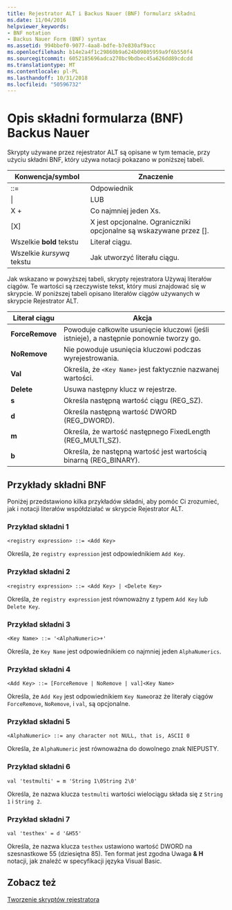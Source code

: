 ```yaml
---
title: Rejestrator ALT i Backus Nauer (BNF) formularz składni
ms.date: 11/04/2016
helpviewer_keywords:
- BNF notation
- Backus Nauer Form (BNF) syntax
ms.assetid: 994bbef0-9077-4aa8-bdfe-b7e830af9acc
ms.openlocfilehash: b14e2a4f1c29860b9a624b09805959a9f6b550f4
ms.sourcegitcommit: 6052185696adca270bc9bdbec45a626dd89cdcdd
ms.translationtype: MT
ms.contentlocale: pl-PL
ms.lasthandoff: 10/31/2018
ms.locfileid: "50596732"
---
```

# <a name="understanding-backus-nauer-form-bnf-syntax"></a>Opis składni formularza (BNF) Backus Nauer

Skrypty używane przez rejestrator ALT są opisane w tym temacie, przy użyciu składni BNF, który używa notacji pokazano w poniższej tabeli.

|Konwencja/symbol|Znaczenie|
|------------------------|-------------|
|::=|Odpowiednik|
|&#124;|LUB|
|X +|Co najmniej jeden Xs.|
|[X]|X jest opcjonalne. Ograniczniki opcjonalne są wskazywane przez \[].|
|Wszelkie **bold** tekstu|Literał ciągu.|
|Wszelkie *kursywą* tekstu|Jak utworzyć literału ciągu.|

Jak wskazano w powyższej tabeli, skrypty rejestratora Używaj literałów ciągów. Te wartości są rzeczywiste tekst, który musi znajdować się w skrypcie. W poniższej tabeli opisano literałów ciągów używanych w skrypcie Rejestrator ALT.

|Literał ciągu|Akcja|
|--------------------|------------|
|**ForceRemove**|Powoduje całkowite usunięcie kluczowi (jeśli istnieje), a następnie ponownie tworzy go.|
|**NoRemove**|Nie powoduje usunięcia kluczowi podczas wyrejestrowania.|
|**Val**|Określa, że `<Key Name>` jest faktycznie nazwanej wartości.|
|**Delete**|Usuwa następny klucz w rejestrze.|
|**s**|Określa następną wartość ciągu (REG_SZ).|
|**d**|Określa następną wartość DWORD (REG_DWORD).|
|**m**|Określa, że wartość następnego FixedLength (REG_MULTI_SZ).|
|**b**|Określa, że następną wartość jest wartością binarną (REG_BINARY).|

## <a name="bnf-syntax-examples"></a>Przykłady składni BNF

Poniżej przedstawiono kilka przykładów składni, aby pomóc Ci zrozumieć, jak i notacji literałów współdziałać w skrypcie Rejestrator ALT.

### <a name="syntax-example-1"></a>Przykład składni 1

```
<registry expression> ::= <Add Key>
```

Określa, że `registry expression` jest odpowiednikiem `Add Key`.

### <a name="syntax-example-2"></a>Przykład składni 2

```
<registry expression> ::= <Add Key> | <Delete Key>
```

Określa, że `registry expression` jest równoważny z typem `Add Key` lub `Delete Key`.

### <a name="syntax-example-3"></a>Przykład składni 3

```
<Key Name> ::= '<AlphaNumeric>+'
```

Określa, że `Key Name` jest odpowiednikiem co najmniej jeden `AlphaNumerics`.

### <a name="syntax-example-4"></a>Przykład składni 4

```
<Add Key> ::= [ForceRemove | NoRemove | val]<Key Name>
```

Określa, że `Add Key` jest odpowiednikiem `Key Name`oraz że literały ciągów `ForceRemove`, `NoRemove`, i `val`, są opcjonalne.

### <a name="syntax-example-5"></a>Przykład składni 5

```
<AlphaNumeric> ::= any character not NULL, that is, ASCII 0
```

Określa, że `AlphaNumeric` jest równoważna do dowolnego znak NIEPUSTY.

### <a name="syntax-example-6"></a>Przykład składni 6

```
val 'testmulti' = m 'String 1\0String 2\0'
```

Określa, że nazwa klucza `testmulti` wartości wielociągu składa się z `String 1` i `String 2`.

### <a name="syntax-example-7"></a>Przykład składni 7

```
val 'testhex' = d '&H55'
```

Określa, że nazwa klucza `testhex` ustawiono wartość DWORD na szesnastkowe 55 (dziesiętna 85). Ten format jest zgodna Uwaga **& H** notacji, jak znaleźć w specyfikacji języka Visual Basic.

## <a name="see-also"></a>Zobacz też

[Tworzenie skryptów rejestratora](../atl/creating-registrar-scripts.md)

